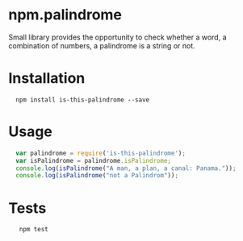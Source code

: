 # npm.palindrome
Small library provides the opportunity to check whether a word, a combination of numbers, a palindrome is a string or not.

# Installation

```shell
  npm install is-this-palindrome --save
```

# Usage

```js
  var palindrome = require('is-this-palindrome');
  var isPalindrome = palindrome.isPalindrome;
  console.log(isPalindrome("A man, a plan, a canal: Panama."));
  console.log(isPalindrome("not a Palindrom"));
```

# Tests

```shell
   npm test
```
